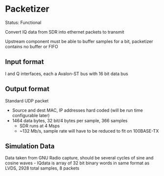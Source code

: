 # Packetizer

Status: Functional

Convert IQ data from SDR into ethernet packets to transmit

Upstream component must be able to buffer samples for a bit, packetizer contains no buffer or FIFO

## Input format

I and Q interfaces, each a Avalon-ST bus with 16 bit data bus

## Output format

Standard UDP packet
* Source and dest MAC, IP addresses hard coded (will be run time configurable later)
* 1464 data bytes, 32 bit/4 bytes per sample, 366 samples
    * SDR runs at 4 Msps
    * ~132 Mb/s, sample rate will have to be reduced to fit on 100BASE-TX

## Simulation Data

Data taken from GNU Radio capture, should be several cycles of sine and cosine waves - IQdata is array of 32 bit binary words in same format as LVDS, 2928 total samples, 8 packets
